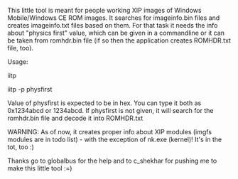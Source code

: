 This little tool is meant for people working XIP images of Windows Mobile/Windows CE ROM images.
It searches for imageinfo.bin files and creates imageinfo.txt files based on them. For that task it needs the info about "physics first" value, which can be given in a commandline or it can be taken from romhdr.bin file (if so then the application creates ROMHDR.txt file, too).

Usage:

iitp

iitp -p physfirst

Value of physfirst is expected to be in hex. You can type it both as 0x1234abcd or 1234abcd.
If physfirst is not given, it will search for the romhdr.bin file and decode it into ROMHDR.txt

WARNING:
As of now, it creates proper info about XIP modules (imgfs modules are in todo list) - with the exception of nk.exe (kernel)! It's in the tot, too :)


Thanks go to globalbus for the help and to c\_shekhar for pushing me to make this little tool :=)